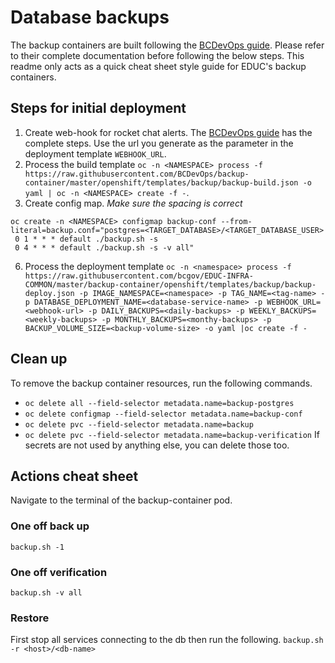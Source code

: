 # Database backups
The backup containers are built following the [BCDevOps guide](https://github.com/BCDevOps/backup-container).  Please refer to their complete documentation before following the below steps.  This readme only acts as a quick cheat sheet style guide for EDUC's backup containers.

## Steps for initial deployment
1. Create web-hook for rocket chat alerts. The [BCDevOps guide](https://github.com/BCDevOps/backup-container) has the complete steps. Use the url you generate as the parameter in the deployment template `WEBHOOK_URL`.
2. Process the build template
`oc -n <NAMESPACE> process -f https://raw.githubusercontent.com/BCDevOps/backup-container/master/openshift/templates/backup/backup-build.json -o yaml | oc -n <NAMESPACE> create -f -`.
3. Create config map.  *Make sure the spacing is correct*
```
oc create -n <NAMESPACE> configmap backup-conf --from-literal=backup.conf="postgres=<TARGET_DATABASE>/<TARGET_DATABASE_USER>
 0 1 * * * default ./backup.sh -s
 0 4 * * * default ./backup.sh -s -v all"
```
6. Process the deployment template 
`oc -n <namespace> process -f https://raw.githubusercontent.com/bcgov/EDUC-INFRA-COMMON/master/backup-container/openshift/templates/backup/backup-deploy.json -p IMAGE_NAMESPACE=<namespace> -p TAG_NAME=<tag-name> -p DATABASE_DEPLOYMENT_NAME=<database-service-name> -p WEBHOOK_URL=<webhook-url> -p DAILY_BACKUPS=<daily-backups> -p WEEKLY_BACKUPS=<weekly-backups> -p MONTHLY_BACKUPS=<monthy-backups> -p BACKUP_VOLUME_SIZE=<backup-volume-size> -o yaml |oc create -f -`

## Clean up
To remove the backup container resources, run the following commands. 
- `oc delete all --field-selector metadata.name=backup-postgres`
- `oc delete configmap --field-selector metadata.name=backup-conf`
- `oc delete pvc --field-selector metadata.name=backup`
- `oc delete pvc --field-selector metadata.name=backup-verification`
If secrets are not used by anything else, you can delete those too.

## Actions cheat sheet
Navigate to the terminal of the backup-container pod.
### One off back up
`backup.sh -1`
### One off verification
`backup.sh -v all`
### Restore
First stop all services connecting to the db then run the following.
`backup.sh -r <host>/<db-name>`
